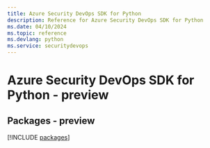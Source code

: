 ```yaml
---
title: Azure Security DevOps SDK for Python
description: Reference for Azure Security DevOps SDK for Python
ms.date: 04/10/2024
ms.topic: reference
ms.devlang: python
ms.service: securitydevops
---
```

# Azure Security DevOps SDK for Python - preview
## Packages - preview
[!INCLUDE [packages](security-devops-index.md)]